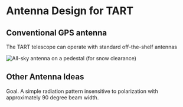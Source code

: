 # Antenna Design for TART

## Conventional GPS antenna

The TART telescope can operate with standard off-the-shelf antennas

 ![All-sky antenna on a pedestal (for snow clearance)][antenna_image] 


## Other Antenna Ideas

Goal. A simple radiation pattern insensitive to polarization with approximately 90 degree beam width.

[antenna_image]: https://github.com/tmolteno/TART/blob/master/doc/img/antenna.jpg "All-sky GPS antenna"

